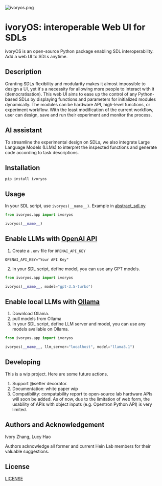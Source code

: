 ![ivoryos.png](ivoryos.png)
# ivoryOS: interoperable Web UI for SDLs
ivoryOS is an open-source Python package enabling SDL interoperability. Add a web UI to SDLs anytime.
## Description
Granting SDLs flexibility and modularity makes it almost impossible to design a UI, yet it's a necessity for allowing more people to interact with it (democratisation). 
This web UI aims to ease up the control of any Python-based SDLs by displaying functions and parameters for initialized modules dynamically. 
The modules can be hardware API, high-level functions, or experiment workflow.
With the least modification of the current workflow, user can design, save and run their experiment and monitor the process. 
## AI assistant
To streamline the experimental design on SDLs, we also integrate Large Language Models (LLMs) to interpret the inspected functions and generate code according to task descriptions.

## Installation
```
pip install ivoryos
```

## Usage
In your SDL script, use `ivoryos(__name__)`. Example in [abstract_sdl.py](https://gitlab.com/heingroup/ivoryos/-/blob/main/example/dummy_ur/dummy_deck.py)

```python
from ivoryos.app import ivoryos

ivoryos(__name__)
```


## Enable LLMs with [OpenAI API](https://github.com/openai/openai-python)
1. Create a `.env` file for `OPENAI_API_KEY`
```
OPENAI_API_KEY="Your API Key"
```
2. In your SDL script, define model, you can use any GPT models.

```python
from ivoryos.app import ivoryos

ivoryos(__name__, model="gpt-3.5-turbo")
```

## Enable local LLMs with [Ollama](https://ollama.com/)
1. Download Ollama.
2. pull models from Ollama
3. In your SDL script, define LLM server and model, you can use any models available on Ollama.

```python
from ivoryos.app import ivoryos

ivoryos(__name__, llm_server="localhost", model="llama3.1")
```

## Developing
This is a wip project. Here are some future actions.
1. Support @setter decorator.
2. Documentation: white paper wip
3. Compatibility: compatability report to open-source lab hardware APIs will soon be added. As of now, due to the limitation of web form, the usability of APIs with object inputs (e.g. Opentron Python API) is very limited.


## Authors and Acknowledgement
Ivory Zhang, Lucy Hao

Authors acknowledge all former and current Hein Lab members for their valuable suggestions. 

## License
[LICENSE](LICENSE)
